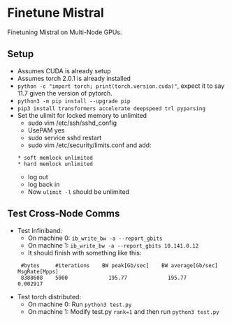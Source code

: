 # Finetune Mistral
Finetuning Mistral on Multi-Node GPUs.

## Setup
- Assumes CUDA is already setup
- Assumes torch 2.0.1 is already installed
- `python -c "import torch; print(torch.version.cuda)"`, expect it to say 11.7 given the version of pytorch.
- `python3 -m pip install --upgrade pip`
- `pip3 install transformers accelerate deepspeed trl pyparsing`
- Set the ulimit for locked memory to unlimited
    - sudo vim /etc/ssh/sshd_config
    - UsePAM yes
    - sudo service sshd restart
    - sudo vim /etc/security/limits.conf and add:
    ```
    * soft memlock unlimited
    * hard memlock unlimited
    ```
    - log out
    - log back in
    - Now `ulimit -l` should be unlimited


## Test Cross-Node Comms
- Test Infiniband:
    - On machine 0: `ib_write_bw -a --report_gbits`
    - On machine 1: `ib_write_bw -a --report_gbits 10.141.0.12`
    - It should finish with something like this:
    ```
     #bytes     #iterations    BW peak[Gb/sec]    BW average[Gb/sec]   MsgRate[Mpps]
     8388608    5000             195.77             195.77 		   0.002917
    ```
- Test torch distributed:
    - On machine 0: Run `python3 test.py`
    - On machine 1: Modify test.py `rank=1` and then run `python3 test.py`
